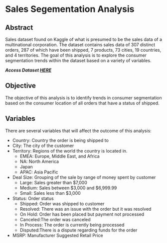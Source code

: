 # Sales Segementation Analysis

## Abstract

Sales dataset found on Kaggle of what is presumed to be the sales data of a multinational corporation. The dataset contains sales data of 307 distinct orders, 287 of which have been shipped, 7 products, 73 cities, 19 countries, and 4 territories. The goal of this analysis is to explore the consumer segmentation trends within the dataset based on a variety of variables. 

***Access Dataset [HERE](https://www.kaggle.com/datasets/kyanyoga/sample-sales-data)***

## Objective

The objective of this analysis is to identify trends in consumer segmentation based on the consumer location of all orders that have a status of shipped. 

## Variables

There are several variables that will affect the outcome of this analysis:

- Country: Country the order is being shipped to
- City:  The city of the customer 
- Territory: Regions of the world the country is located in. 
  - EMEA: Europe, Middle East, and Africa
  - NA: North America
  - Japan 
  - APAC: Asia Pacific
- Deal Size: Grouping of the sale by range of money spent by customer 
  - Large: Sales greater than  $7,000 
  - Medium: Sales between $3,000 and $6,999.99
  - Small: Sales less than $3,000
- Status: Order status
  - Shipped: Order was shipped to customer 
  - Resolved: There was an issue with the order but it was resolved
  - On Hold: Order has been placed but payment not processed
  - Canceled:The order was canceled
  - In Process: The order is currently being processed
  - Disputed:There is a dispute regarding funds for the order
- MSRP: Manufacturer Suggested Retail Price


